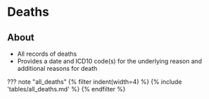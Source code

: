 # Deaths

## About

* All records of deaths 
* Provides a date and ICD10 code(s) for the underlying reason and additional reasons for death

??? note "all_deaths"
{% filter indent(width=4) %}
{% include 'tables/all_deaths.md' %}
{% endfilter %}
